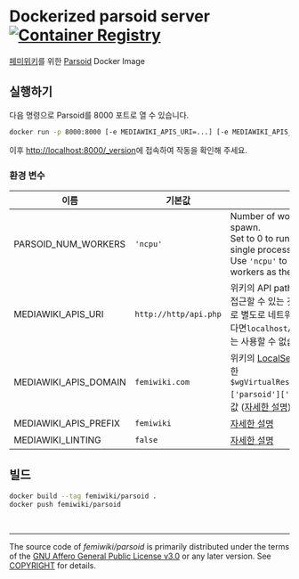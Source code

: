 Dockerized parsoid server [![Container Registry]][Container Registry Link]
========

[페미위키]를 위한 [Parsoid] Docker Image

## 실행하기

다음 명령으로 Parsoid를 8000 포트로 열 수 있습니다.

```sh
docker run -p 8000:8000 [-e MEDIAWIKI_APIS_URI=...] [-e MEDIAWIKI_APIS_DOMAIN=...] femiwiki/parsoid
```

이후 [http://localhost:8000/_version](http://localhost:8000/_version)에 접속하여 작동을 확인해 주세요.

### 환경 변수

| 이름 | 기본값 | 설명 |
--|--|--
PARSOID_NUM_WORKERS | `'ncpu'` | Number of worker processes to spawn.<br/>Set to 0 to run everything in a single process without clustering.<br/>Use `'ncpu'` to run as many workers as there are CPU units
MEDIAWIKI_APIS_URI | `http://http/api.php` | 위키의 API path. Container 안에서 접근할 수 있는 것이어야 하며 그러므로 별도로 네트워크 설정을 하지 않는다면`localhost/api.php`와 같은 주소는 사용할 수 없습니다.
MEDIAWIKI_APIS_DOMAIN | `femiwiki.com` | 위키의 [LocalSettings.php](https://www.mediawiki.org/wiki/Manual:LocalSettings.php)에서 정의한 `$wgVirtualRestConfig['modules']['parsoid']['domain']`과 동일한 값 ([자세한 설명](https://www.mediawiki.org/wiki/Parsoid/Setup#Configuration))
MEDIAWIKI_APIS_PREFIX | `femiwiki` | [자세한 설명](https://www.mediawiki.org/wiki/Parsoid/Setup#Configuration)
MEDIAWIKI_LINTING | `false` | [자세한 설명](https://www.mediawiki.org/wiki/Extension:Linter#Configuration_parameters)

## 빌드

```sh
docker build --tag femiwiki/parsoid .
docker push femiwiki/parsoid
```

&nbsp;

--------

The source code of *femiwiki/parsoid* is primarily distributed under the terms
of the [GNU Affero General Public License v3.0] or any later version. See
[COPYRIGHT] for details.

[Container Registry]: https://badgen.net/badge/icon/docker?icon=docker&label
[Container Registry Link]: https://github.com/orgs/femiwiki/packages/container/parsoid
[페미위키]: https://femiwiki.com
[Parsoid]: https://www.mediawiki.org/wiki/Parsoid
[GNU Affero General Public License v3.0]: LICENSE
[COPYRIGHT]: COPYRIGHT

